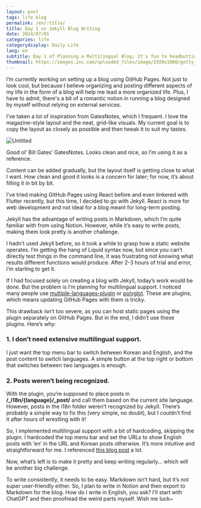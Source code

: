 ```yaml
---
layout: post
tags: life blog
permalink: /en/:title/
title: Day 1 on Jekyll Blog Writing
date: 2024/07/01
categories: life
categorydisplay: Daily Life
lang: en
subtitle: Day 1 of Planning a Multilingual Blog; It's fun to headbutting the Ground but it's also insane. Ah bleeding in my brain!
thumbnail: https://images.inc.com/uploaded_files/image/1920x1080/getty_481187762_97064797045000_100756.jpg
---
```


I’m currently working on setting up a blog using GitHub Pages. Not just to look cool, but because I believe organizing and posting different aspects of my life in the form of a blog will help me lead a more organized life. Plus, I have to admit, there's a bit of a romantic notion in running a blog designed by myself without relying on external services.

I’ve taken a lot of inspiration from GatesNotes, which I frequent. I love the magazine-style layout and the neat, grid-like visuals. My current goal is to copy the layout as closely as possible and then tweak it to suit my tastes.

![Untitled](https://file.notion.so/f/f/0401ca2c-0b04-4c4d-9f2f-d423516f4fae/5bd94c06-7cf8-4c65-8593-fd198003d677/Untitled.png?id=3e524a5d-d4d0-4f58-8201-aa1cfc1d351c&table=block&spaceId=0401ca2c-0b04-4c4d-9f2f-d423516f4fae&expirationTimestamp=1719972000000&signature=qGb_ewum4To8CMKVb8J-hSrHnVRbnFlpVlGpR-dKkyc&downloadName=Untitled.png)

Good ol’ Bill Gates’ GatesNotes. Looks clean and nice, so I’m using it as a reference.

Content can be added gradually, but the layout itself is getting close to what I want. How clean and good it looks is a concern for later; for now, it’s about filling it in bit by bit.

I’ve tried making GitHub Pages using React before and even tinkered with Flutter recently, but this time, I decided to go with Jekyll. React is more for web development and not ideal for a blog meant for long-term posting.

Jekyll has the advantage of writing posts in Markdown, which I’m quite familiar with from using Notion. However, while it’s easy to write posts, making them look pretty is another challenge.

I hadn’t used Jekyll before, so it took a while to grasp how a static website operates. I’m getting the hang of Liquid syntax now, but since you can’t directly test things in the command line, it was frustrating not knowing what results different functions would produce. After 2-3 hours of trial and error, I’m starting to get it.

If I had focused solely on creating a blog with Jekyll, today’s work would be done. But the problem is I’m planning for multilingual support. I noticed many people use [multiple-languages-plugin](https://github.com/kurtsson/jekyll-multiple-languages-plugin) or [polyglot](https://github.com/untra/polyglot/). These are plugins, which means updating GitHub Pages with them is tricky.

This drawback isn’t too severe, as you can host static pages using the plugin separately on GitHub Pages. But in the end, I didn’t use these plugins. Here’s why:

### 1. I don’t need extensive multilingual support.

I just want the top menu bar to switch between Korean and English, and the post content to switch languages. A simple button at the top right or bottom that switches between two languages is enough.

### 2. Posts weren’t being recognized.

With the plugin, you’re supposed to place posts in **/_i18n/{language}/_post/** and call them based on the current site language. However, posts in the i18n folder weren’t recognized by Jekyll. There’s probably a simple way to fix this (very simple, no doubt), but I couldn’t find it after hours of wrestling with it!

So, I implemented multilingual support with a bit of hardcoding, skipping the plugin. I hardcoded the top menu bar and set the URLs to show English posts with ‘en’ in the URL and Korean posts otherwise. It’s more intuitive and straightforward for me. I referenced [this blog post](https://piaflu.tistory.com/136) a lot.

Now, what’s left is to make it pretty and keep writing regularly… which will be another big challenge.

To write consistently, it needs to be easy. Markdown isn’t hard, but it’s not super user-friendly either. So, I plan to write in Notion and then export to Markdown for the blog. How do I write in English, you ask? I’ll start with ChatGPT and then proofread the weird parts myself. Wish me luck~